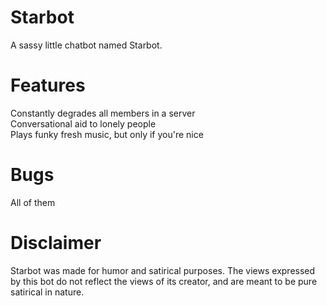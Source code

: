 # Starbot
A sassy little chatbot named Starbot.

# Features
Constantly degrades all members in a server  
Conversational aid to lonely people  
Plays funky fresh music, but only if you're nice  

# Bugs
All of them

# Disclaimer
Starbot was made for humor and satirical purposes. The views expressed by this bot do not reflect the views of its creator, and are meant to be pure satirical in nature.
